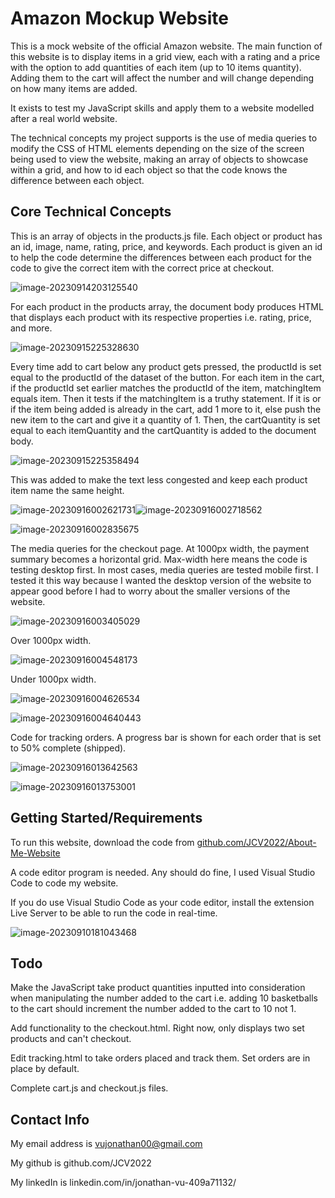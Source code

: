 # Amazon Mockup Website

This is a mock website of the official Amazon website. The main function of this website is to display items in a grid view, each with a rating and a price with the option to add quantities of each item (up to 10 items quantity). Adding them to the cart will affect the number and will change depending on how many items are added. 

It exists to test my JavaScript skills and apply them to a website modelled after a real world website. 

The technical concepts my project supports is the use of media queries to modify the CSS of HTML elements depending on the size of the screen being used to view the website, making an array of objects to showcase within a grid, and how to id each object so that the code knows the difference between each object. 

## Core Technical Concepts

This is an array of objects in the products.js file. Each object or product has an id, image, name, rating, price, and keywords. Each product is given an id to help the code determine the differences between each product for the code to give the correct item with the correct price at checkout.

![image-20230914203125540](C:\Users\jonat\AppData\Roaming\Typora\typora-user-images\image-20230914203125540.png)

For each product in the products array, the document body produces HTML that displays each product with its respective properties i.e. rating, price, and more.

![image-20230915225328630](C:\Users\jonat\AppData\Roaming\Typora\typora-user-images\image-20230915225328630.png)

Every time add to cart below any product gets pressed, the productId is set equal to the productId of the dataset of the button. For each item in the cart, if the productId set earlier matches the productId of the item, matchingItem equals item. Then it tests if the matchingItem is a truthy statement. If it is or if the item being added is already in the cart, add 1 more to it, else push the new item to the cart and give it a quantity of 1. Then, the cartQuantity is set equal to each itemQuantity and the cartQuantity is added to the document body. 

![image-20230915225358494](C:\Users\jonat\AppData\Roaming\Typora\typora-user-images\image-20230915225358494.png)

This was added to make the text less congested and keep each product item name the same height. 

![image-20230916002621731](C:\Users\jonat\AppData\Roaming\Typora\typora-user-images\image-20230916002621731.png)![image-20230916002718562](C:\Users\jonat\AppData\Roaming\Typora\typora-user-images\image-20230916002718562.png)



![image-20230916002835675](C:\Users\jonat\AppData\Roaming\Typora\typora-user-images\image-20230916002835675.png)

The media queries for the checkout page. At 1000px width, the payment summary becomes a horizontal grid. Max-width here means the code is testing desktop first. In most cases, media queries are tested mobile first. I tested it this way because I wanted the desktop version of the website to appear good before I had to worry about the smaller versions of the website.

![image-20230916003405029](C:\Users\jonat\AppData\Roaming\Typora\typora-user-images\image-20230916003405029.png)

Over 1000px width.

![image-20230916004548173](C:\Users\jonat\AppData\Roaming\Typora\typora-user-images\image-20230916004548173.png)

Under 1000px width.

![image-20230916004626534](C:\Users\jonat\AppData\Roaming\Typora\typora-user-images\image-20230916004626534.png)

![image-20230916004640443](C:\Users\jonat\AppData\Roaming\Typora\typora-user-images\image-20230916004640443.png)

Code for tracking orders. A progress bar is shown for each order that is set to 50% complete (shipped).

![image-20230916013642563](C:\Users\jonat\AppData\Roaming\Typora\typora-user-images\image-20230916013642563.png)

![image-20230916013753001](C:\Users\jonat\AppData\Roaming\Typora\typora-user-images\image-20230916013753001.png)

## Getting Started/Requirements

To run this website, download the code from [github.com/JCV2022/About-Me-Website](https://github.com/JCV2022/About-Me-Website)

A code editor program is needed. Any should do fine, I used Visual Studio Code to code my website.

If you do use Visual Studio Code as your code editor, install the extension Live Server to be able to run the code in real-time.

![image-20230910181043468](C:\Users\jonat\AppData\Roaming\Typora\typora-user-images\image-20230910181043468.png)

## Todo

Make the JavaScript take product quantities inputted into consideration when manipulating the number added to the cart i.e. adding 10 basketballs to the cart should increment the number added to the cart to 10 not 1. 

Add functionality to the checkout.html. Right now, only displays two set products and can't checkout.

Edit tracking.html to take orders placed and track them. Set orders are in place by default.

Complete cart.js and checkout.js files.

## Contact Info

My email address is vujonathan00@gmail.com

My github is github.com/JCV2022

My linkedIn is linkedin.com/in/jonathan-vu-409a71132/